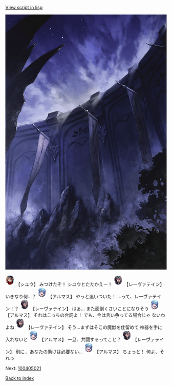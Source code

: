 [View script in lisp](../scripts/100405013.txt)

![101_south_wall.png](../images/backgrounds/101_south_wall.png)

<img src="../images/units/3201911.png" alt="3201911.png" height="34"/>
【シユウ】
みつけたぞ！
シユウとたたかえー！

<img src="../images/units/3100211.png" alt="3100211.png" height="34"/>
【レーヴァテイン】
いきなり何…？

<img src="../images/units/3103811.png" alt="3103811.png" height="34"/>
【アルマス】
やっと追いついた！
…って、レーヴァテイン！？

<img src="../images/units/3100211.png" alt="3100211.png" height="34"/>
【レーヴァテイン】
はぁ…
また面倒くさいことになりそう

<img src="../images/units/3103811.png" alt="3103811.png" height="34"/>
【アルマス】
それはこっちの台詞よ！
でも、今は言い争ってる場合じゃ
ないわよね

<img src="../images/units/3100211.png" alt="3100211.png" height="34"/>
【レーヴァテイン】
そう…まずはそこの魔獣を仕留めて
神器を手に入れないと

<img src="../images/units/3103811.png" alt="3103811.png" height="34"/>
【アルマス】
一旦、共闘するってこと？

<img src="../images/units/3100211.png" alt="3100211.png" height="34"/>
【レーヴァテイン】
別に…
あなたの助けは必要ない…

<img src="../images/units/3103811.png" alt="3103811.png" height="34"/>
【アルマス】
ちょっと！
何よ、それっ


Next: [100405021](100405021.md)

[Back to index](index.md)
